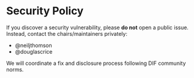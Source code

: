 # Security Policy

If you discover a security vulnerability, please **do not** open a public issue.
Instead, contact the chairs/maintainers privately:

- @neiljthomson
- @douglascrice

We will coordinate a fix and disclosure process following DIF community norms.
